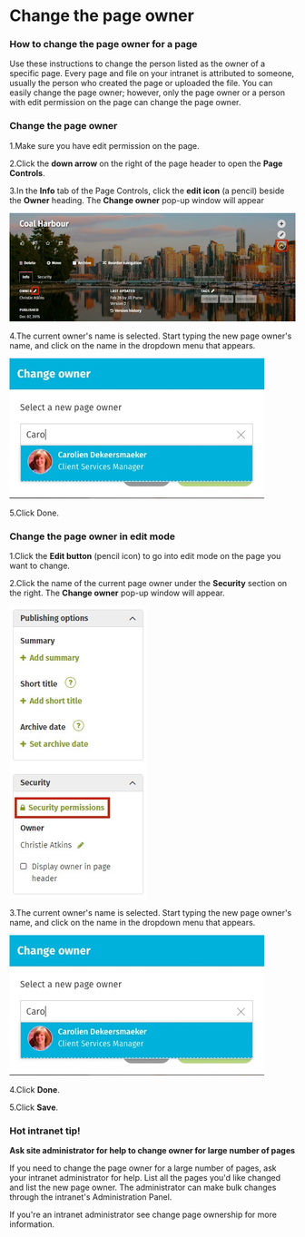 # Change the page owner



### How to change the page owner for a page

Use these instructions to change the person listed as the owner of a specific page. Every page and file on your intranet is attributed to someone, usually the person who created the page or uploaded the file. You can easily change the page owner; however, only the page owner or a person with edit permission on the page can change the page owner.

### Change the page owner

1.Make sure you have edit permission on the page.

2.Click the **down arrow** on the right of the page header to open the **Page Controls**.

3.In the **Info** tab of the Page Controls, click the **edit icon** \(a pencil\) beside the **Owner** heading. The **Change owner** pop-up window will appear

![](../../.gitbook/assets/1%20%28133%29.jpg)

4.The current owner's name is selected. Start typing the new page owner's name, and click on the name in the dropdown menu that appears.

![](../../.gitbook/assets/2%20%2836%29.jpg)



5.Click Done.

### Change the page owner in edit mode

1.Click the **Edit button** \(pencil icon\) to go into edit mode on the page you want to change.

2.Click the name of the current page owner under the **Security** section on the right. The **Change owner** pop-up window will appear.

![](../../.gitbook/assets/3%20%2871%29.jpg)

3.The current owner's name is selected. Start typing the new page owner's name, and click on the name in the dropdown menu that appears.

![](../../.gitbook/assets/4..jpg)



4.Click **Done**.

5.Click **Save**.

### Hot intranet tip!

**Ask site administrator for help to change owner for large number of pages**

If you need to change the page owner for a large number of pages, ask your intranet administrator for help. List all the pages you'd like changed and list the new page owner. The administrator can make bulk changes through the intranet's Administration Panel.  
  
If you're an intranet administrator see change page ownership for more information.


